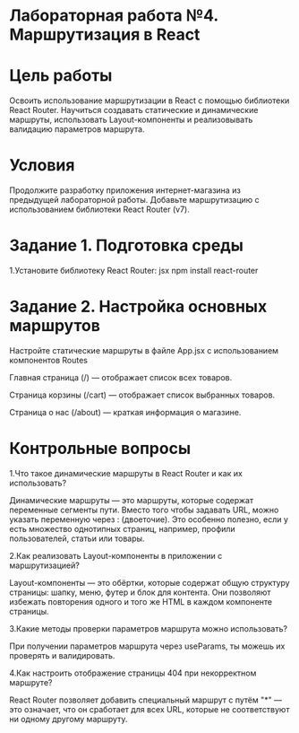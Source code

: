 # Лабораторная работа №4. Маршрутизация в React

# Цель работы

Освоить использование маршрутизации в React с помощью библиотеки React Router. Научиться создавать статические и динамические маршруты, использовать Layout-компоненты и реализовывать валидацию параметров маршрута.

# Условия

Продолжите разработку приложения интернет-магазина из предыдущей лабораторной работы. Добавьте маршрутизацию с использованием библиотеки React Router (v7).

# Задание 1. Подготовка среды

1.Установите библиотеку React Router: jsx npm install react-router

# Задание 2. Настройка основных маршрутов
Настройте статические маршруты в файле App.jsx с использованием компонентов Routes

Главная страница (/) — отображает список всех товаров.

Страница корзины (/cart) — отображает список выбранных товаров.

Страница о нас (/about) — краткая информация о магазине.




# Контрольные вопросы

1.Что такое динамические маршруты в React Router и как их использовать?

Динамические маршруты — это маршруты, которые содержат переменные сегменты пути. Вместо того чтобы задавать URL,  можно указать переменную через : (двоеточие). Это особенно полезно, если у есть множество однотипных страниц,
например, профили пользователей, статьи или товары.

2.Как реализовать Layout-компоненты в приложении с маршрутизацией?

Layout-компоненты — это обёртки, которые содержат общую структуру страницы: шапку, меню, футер и блок для контента. Они позволяют избежать повторения одного и того же HTML в каждом компоненте страницы.

3.Какие методы проверки параметров маршрута можно использовать?

При получении параметров маршрута через useParams, ты можешь их проверять и валидировать.

4.Как настроить отображение страницы 404 при некорректном маршруте?

React Router позволяет добавить специальный маршрут с путём "*" — это означает, что он сработает для всех URL, которые не соответствуют ни одному другому маршруту.
